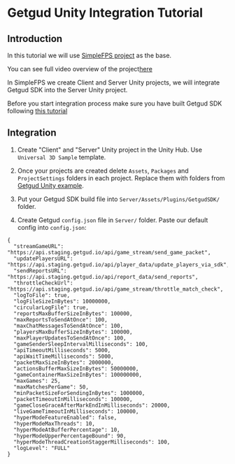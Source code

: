 # Getgud Unity Integration Tutorial

## Introduction

In this tutorial we will use [SimpleFPS project](https://github.com/RiptideNetworking/SampleFPS) as the base.

You can see full video overview of the project[here](https://www.youtube.com/watch?v=6kWNZOFcFQw&t=664s&ab_channel=TomWeiland)

In SimpleFPS we create Client and Server Unity projects, we will integrate Getgud SDK into the Server Unity project.

Before you start integration process make sure you have built Getgud SDK following [this tutorial](https://github.com/getgud-io/getgud-docs/blob/main/1-Integrations/cpp-build-instructions.md#build-for-unity)

## Integration

1. Create "Client" and "Server" Unity project in the Unity Hub. Use `Universal 3D Sample` template.

2. Once your projects are created delete `Assets`, `Packages` and `ProjectSettings` folders in each project. Replace them with folders from [Getgud Unity example](https://github.com/getgud-io/cpp-getgud-sdk-dev/tree/main/examples/unity).

3. Put your Getgud SDK build file into `Server/Assets/Plugins/GetgudSDK/` folder.

4. Create Getgud `config.json` file in `Server/` folder. Paste our default config into `config.json`:

```
{
  "streamGameURL": "https://api.staging.getgud.io/api/game_stream/send_game_packet",
  "updatePlayersURL": "https://api.staging.getgud.io/api/player_data/update_players_via_sdk",
  "sendReportsURL": "https://api.staging.getgud.io/api/report_data/send_reports",
  "throttleCheckUrl": "https://api.staging.getgud.io/api/game_stream/throttle_match_check",
  "logToFile": true,
  "logFileSizeInBytes": 10000000,
  "circularLogFile": true,
  "reportsMaxBufferSizeInBytes": 100000,
  "maxReportsToSendAtOnce": 100,
  "maxChatMessagesToSendAtOnce": 100,
  "playersMaxBufferSizeInBytes": 100000,
  "maxPlayerUpdatesToSendAtOnce": 100,
  "gameSenderSleepIntervalMilliseconds": 100,
  "apiTimeoutMilliseconds": 5000,
  "apiWaitTimeMilliseconds": 5000,
  "packetMaxSizeInBytes": 2000000,
  "actionsBufferMaxSizeInBytes": 50000000,
  "gameContainerMaxSizeInBytes": 100000000,
  "maxGames": 25,
  "maxMatchesPerGame": 50,
  "minPacketSizeForSendingInBytes": 1000000,
  "packetTimeoutInMilliseconds": 100000,
  "gameCloseGraceAfterMarkEndInMilliseconds": 20000,
  "liveGameTimeoutInMilliseconds": 100000,
  "hyperModeFeatureEnabled": false,
  "hyperModeMaxThreads": 10,
  "hyperModeAtBufferPercentage": 10,
  "hyperModeUpperPercentageBound": 90,
  "hyperModeThreadCreationStaggerMilliseconds": 100,
  "logLevel": "FULL"
}
```